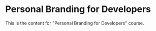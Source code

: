 # Personal Branding for Developers

This is the content for "Personal Branding for Developers" course.
